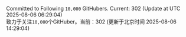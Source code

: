 Committed to Following `10,000` GitHubers. Current: <!-- FOLLOWING_COUNT -->302<!-- FOLLOWING_COUNT --> (Update at UTC <!-- LAST_UPDATED -->2025-08-06 06:29:04<!-- LAST_UPDATED -->)<br>
致力于关注`10,000`个GitHuber。当前：<!-- FOLLOWING_COUNT -->302<!-- FOLLOWING_COUNT --> (更新于北京时间 <!-- LAST_UPDATED_CST -->2025-08-06 14:29:04<!-- LAST_UPDATED_CST -->)
